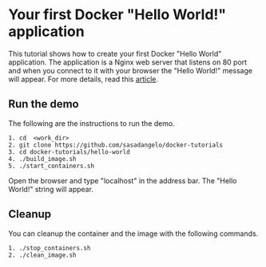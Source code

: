 # Your first Docker "Hello World!" application

This tutorial shows how to create your first Docker "Hello World" application. The application is a Nginx web server that listens on 80 port and when you connect to it with your browser the "Hello World!" message will appear. For more details, read this [article](http://code4projects.altervista.org/getting-started-with-docker/).

## Run the demo

The following are the instructions to run the demo.

```
1. cd  <work_dir>
2. git clone https://github.com/sasadangelo/docker-tutorials
3. cd docker-tutorials/hello-world
4. ./build_image.sh
5. ./start_containers.sh
```

Open the browser and type "localhost" in the address bar. The "Hello World!" string will appear.

## Cleanup

You can cleanup the container and the image with the following commands.

```
1. ./stop_containers.sh
2. ./clean_image.sh
```
